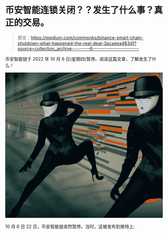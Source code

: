 # 币安智能连锁关闭？？发生了什么事？真正的交易。

> 原文：<https://medium.com/coinmonks/binance-smart-chain-shutdown-what-happened-the-real-deal-3acaeea483d1?source=collection_archive---------6----------------------->

币安智能链于 2022 年 10 月 6 日(星期四)暂停。阅读这篇文章，了解发生了什么！

![](img/88cdbe19e0a4f9d7d42e50bb4cb54063.png)

10 月 6 日 22 日，币安智能链突然暂停。当时，这被发布到推特上: